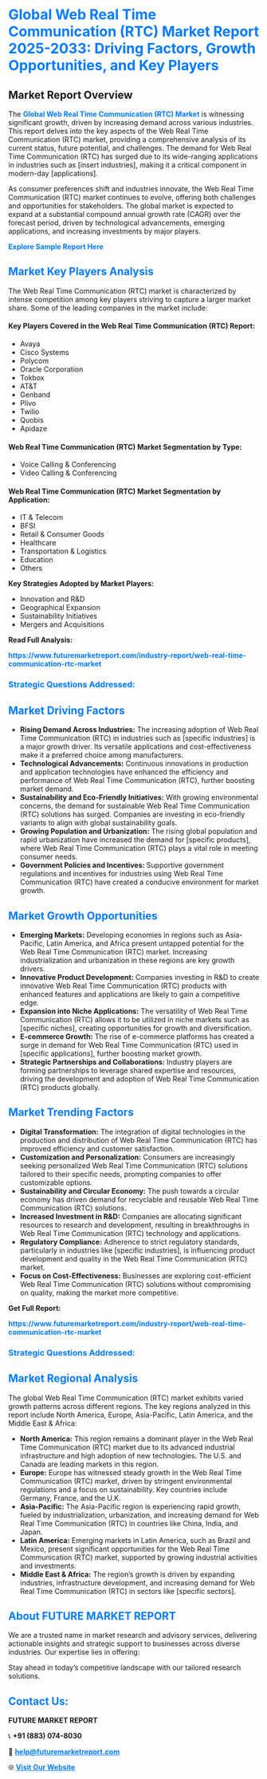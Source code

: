 <h1 style="color: #007BFF;">Global Web Real Time Communication (RTC) Market Report 2025-2033: Driving Factors, Growth Opportunities, and Key Players</h1>

<section id="overview">
<h2>Market Report Overview</h2>
<p>The <a href="https://www.futuremarketreport.com/industry-report/web-real-time-communication-rtc-market" style="color: #007BFF; text-decoration: none;"><strong>Global Web Real Time Communication (RTC) Market</strong></a> is witnessing significant growth, driven by increasing demand across various industries. This report delves into the key aspects of the Web Real Time Communication (RTC) market, providing a comprehensive analysis of its current status, future potential, and challenges. The demand for Web Real Time Communication (RTC) has surged due to its wide-ranging applications in industries such as [insert industries], making it a critical component in modern-day [applications].</p>
<p>As consumer preferences shift and industries innovate, the Web Real Time Communication (RTC) market continues to evolve, offering both challenges and opportunities for stakeholders. The global market is expected to expand at a substantial compound annual growth rate (CAGR) over the forecast period, driven by technological advancements, emerging applications, and increasing investments by major players.</p>
</section>

<section id="overview">
<p><a href="https://www.futuremarketreport.com/request-sample/reportId=105795" style="color: #007BFF; text-decoration: none;"><strong>Explore Sample Report Here</strong></a></p>
</section>

<section id="key-players">
<h2 style="color: #007BFF;">Market Key Players Analysis</h2>
<p>The Web Real Time Communication (RTC) market is characterized by intense competition among key players striving to capture a larger market share. Some of the leading companies in the market include:</p>
<h4>Key Players Covered in the Web Real Time Communication (RTC) Report:</h4>
<ul><li>Avaya</li><li>Cisco Systems</li><li>Polycom</li><li>Oracle Corporation</li><li>Tokbox</li><li>AT&amp;T</li><li>Genband</li><li>Plivo</li><li>Twilio</li><li>Quobis</li><li>Apidaze</li></ul>
<h4>Web Real Time Communication (RTC) Market Segmentation by Type:</h4>
<ul><li>Voice Calling &amp; Conferencing</li><li>Video Calling &amp; Conferencing</li></ul>

<h4>Web Real Time Communication (RTC) Market Segmentation by Application:</h4>
<ul><li>IT &amp; Telecom</li><li>BFSI</li><li>Retail &amp; Consumer Goods</li><li>Healthcare</li><li>Transportation &amp; Logistics</li><li>Education</li><li>Others</li></ul>
<p><strong>Key Strategies Adopted by Market Players:</strong></p>
<ul>
<li>Innovation and R&D</li>
<li>Geographical Expansion</li>
<li>Sustainability Initiatives</li>
<li>Mergers and Acquisitions</li>
</ul>
</section>

<section>
<p><strong>Read Full Analysis: </strong></p><a href="https://www.futuremarketreport.com/industry-report/web-real-time-communication-rtc-market" style="color: #007BFF; text-decoration: none;"><strong>https://www.futuremarketreport.com/industry-report/web-real-time-communication-rtc-market</strong></a>
<h3 style="color: #007BFF;">Strategic Questions Addressed:</h3>
</section>

<section id="driving-factors">
<h2 style="color: #007BFF;">Market Driving Factors</h2>
<ul>
<li><strong>Rising Demand Across Industries:</strong> The increasing adoption of Web Real Time Communication (RTC) in industries such as [specific industries] is a major growth driver. Its versatile applications and cost-effectiveness make it a preferred choice among manufacturers.</li>
<li><strong>Technological Advancements:</strong> Continuous innovations in production and application technologies have enhanced the efficiency and performance of Web Real Time Communication (RTC), further boosting market demand.</li>
<li><strong>Sustainability and Eco-Friendly Initiatives:</strong> With growing environmental concerns, the demand for sustainable Web Real Time Communication (RTC) solutions has surged. Companies are investing in eco-friendly variants to align with global sustainability goals.</li>
<li><strong>Growing Population and Urbanization:</strong> The rising global population and rapid urbanization have increased the demand for [specific products], where Web Real Time Communication (RTC) plays a vital role in meeting consumer needs.</li>
<li><strong>Government Policies and Incentives:</strong> Supportive government regulations and incentives for industries using Web Real Time Communication (RTC) have created a conducive environment for market growth.</li>
</ul>
</section>

<section id="growth-opportunities">
<h2 style="color: #007BFF;">Market Growth Opportunities</h2>
<ul>
<li><strong>Emerging Markets:</strong> Developing economies in regions such as Asia-Pacific, Latin America, and Africa present untapped potential for the Web Real Time Communication (RTC) market. Increasing industrialization and urbanization in these regions are key growth drivers.</li>
<li><strong>Innovative Product Development:</strong> Companies investing in R&D to create innovative Web Real Time Communication (RTC) products with enhanced features and applications are likely to gain a competitive edge.</li>
<li><strong>Expansion into Niche Applications:</strong> The versatility of Web Real Time Communication (RTC) allows it to be utilized in niche markets such as [specific niches], creating opportunities for growth and diversification.</li>
<li><strong>E-commerce Growth:</strong> The rise of e-commerce platforms has created a surge in demand for Web Real Time Communication (RTC) used in [specific applications], further boosting market growth.</li>
<li><strong>Strategic Partnerships and Collaborations:</strong> Industry players are forming partnerships to leverage shared expertise and resources, driving the development and adoption of Web Real Time Communication (RTC) products globally.</li>
</ul>
</section>

<section id="trending-factors">
<h2 style="color: #007BFF;">Market Trending Factors</h2>
<ul>
<li><strong>Digital Transformation:</strong> The integration of digital technologies in the production and distribution of Web Real Time Communication (RTC) has improved efficiency and customer satisfaction.</li>
<li><strong>Customization and Personalization:</strong> Consumers are increasingly seeking personalized Web Real Time Communication (RTC) solutions tailored to their specific needs, prompting companies to offer customizable options.</li>
<li><strong>Sustainability and Circular Economy:</strong> The push towards a circular economy has driven demand for recyclable and reusable Web Real Time Communication (RTC) solutions.</li>
<li><strong>Increased Investment in R&D:</strong> Companies are allocating significant resources to research and development, resulting in breakthroughs in Web Real Time Communication (RTC) technology and applications.</li>
<li><strong>Regulatory Compliance:</strong> Adherence to strict regulatory standards, particularly in industries like [specific industries], is influencing product development and quality in the Web Real Time Communication (RTC) market.</li>
<li><strong>Focus on Cost-Effectiveness:</strong> Businesses are exploring cost-efficient Web Real Time Communication (RTC) solutions without compromising on quality, making the market more competitive.</li>
</ul>
</section>

<section>
<p><strong>Get Full Report: </strong></p><a href="https://www.futuremarketreport.com/industry-report/web-real-time-communication-rtc-market" style="color: #007BFF; text-decoration: none;"><strong>https://www.futuremarketreport.com/industry-report/web-real-time-communication-rtc-market</strong></a>
<h3 style="color: #007BFF;">Strategic Questions Addressed:</h3>
</section>


<section id="regional-analysis">
<h2 style="color: #007BFF;">Market Regional Analysis</h2>
<p>The global Web Real Time Communication (RTC) market exhibits varied growth patterns across different regions. The key regions analyzed in this report include North America, Europe, Asia-Pacific, Latin America, and the Middle East & Africa:</p>
<ul>
<li><strong>North America:</strong> This region remains a dominant player in the Web Real Time Communication (RTC) market due to its advanced industrial infrastructure and high adoption of new technologies. The U.S. and Canada are leading markets in this region.</li>
<li><strong>Europe:</strong> Europe has witnessed steady growth in the Web Real Time Communication (RTC) market, driven by stringent environmental regulations and a focus on sustainability. Key countries include Germany, France, and the U.K.</li>
<li><strong>Asia-Pacific:</strong> The Asia-Pacific region is experiencing rapid growth, fueled by industrialization, urbanization, and increasing demand for Web Real Time Communication (RTC) in countries like China, India, and Japan.</li>
<li><strong>Latin America:</strong> Emerging markets in Latin America, such as Brazil and Mexico, present significant opportunities for the Web Real Time Communication (RTC) market, supported by growing industrial activities and investments.</li>
<li><strong>Middle East & Africa:</strong> The region’s growth is driven by expanding industries, infrastructure development, and increasing demand for Web Real Time Communication (RTC) in sectors like [specific sectors].</li>
</ul>
</section>

<footer>
<h2 style="color: #007BFF;">About FUTURE MARKET REPORT</h2>
<p>We are a trusted name in market research and advisory services, delivering actionable insights and strategic support to businesses across diverse industries. Our expertise lies in offering:</p>

<p>Stay ahead in today’s competitive landscape with our tailored research solutions.</p>

<h2 style="color: #007BFF;">Contact Us:</h2>
<p><strong>FUTURE MARKET REPORT</strong></p>
<p>📞 <strong>+91 (883) 074-8030</strong></p>
<p>📧 <strong><a href="mailto:help@futuremarketreport.com" style="color: #007BFF;">help@futuremarketreport.com</a></strong></p>
<p>🌐 <strong><a href="https://www.futuremarketreport.com/" style="color: #007BFF;">Visit Our Website</a></strong></p>
</footer>